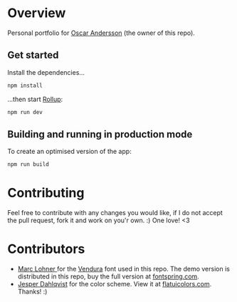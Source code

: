 # Overview
Personal portfolio for [Oscar Andersson](https://oscaande.se) (the owner of this repo). 
## Get started

Install the dependencies...

```bash
npm install
```

...then start [Rollup](https://rollupjs.org):

```bash
npm run dev
```

## Building and running in production mode

To create an optimised version of the app:

```bash
npm run build
```
# Contributing
Feel free to contribute with any changes you would like, if I do not accept the pull request, fork it and work on you'r own. :) One love! <3

# Contributors
* [Marc Lohner ](https://www.fontspring.com/foundry/marc-lohner) for the [Vendura](https://www.fontspring.com/fonts/marc-lohner/vendura) font used in this repo. The demo version is distributed in this repo, buy the full version at [fontspring.com](https://www.fontspring.com/fonts/marc-lohner/vendura).
* [Jesper Dahlqvist](https://dribbble.com/yehsper?ref=flatui) for the color scheme. View it at [flatuicolors.com](https://flatuicolors.com/palette/se).
Thanks! :)